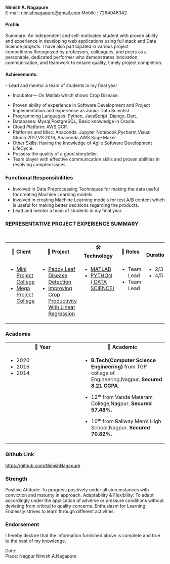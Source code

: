 <b> Nimish A. Nagapure </b>									
E-mail: nimishnagapure@gmail.com  	 	      	  	             Mobile : 7264046342  
#### Profile
 <p> Summary: An independent and self-motivated student with proven ability and experience in developing web applications using full stack and Data Science projects. I have also participated in various project competitions.Recognized by professors, colleagues, and peers as a personable, dedicated performer who demonstrates innovation, communication, and teamwork to ensure quality, timely project completion.
<h4> Achievements: </h4>
- Lead and mentor a team of students in my final year

- Incubator— On Matlab which shows Crop Disease.</p>
- Proven ability of experience in Software Development and Project Implementation and experience as Junior Data Scientist. 
- Programming Languages: Python, JavaScript ,Django, Dart.
- Databases: Mysql,PostgreSQL, Basic knowledge in Oracle.
- Cloud Platform: AWS,GCP.
- Platforms and Misc: Anaconda, Jupyter Notebook,Pycharm,Visual Studio 2017,VS 2016, Anaconda,AWS Sage Maker.
- Other Skills: Having the knowledge of Agile Software Development LifeCycle.
- Possess the quality of a good storyteller.
- Team player with effective communication skills and proven abilities in resolving complex issues.



<h3> Functional Responsibilities </h3>

- Involved in Data Preprocessing Techniques for making the data useful for creating Machine Learning models.
- Involved in creating Machine Learning models for test A/B content which is useful for making better decisions regarding the products.
- Lead and mentor a team of students in my final year.

<h3> REPRESENTATIVE PROJECT EXPERIENCE SUMMARY </h3>
<br>
<table>  
<tr>
<th><b>🤵 Client</b></th>
<th><b>💾 Project</b></th>
<th><b>🛠 Technology</b></th>
<th><b>🎫 Roles</b></th>
<th><b>📅 Duration(Months)</b></th>
</tr>
<tr>
<td valign="top" width="33%">

- [Mini Project College](https://github.com/NimishNagapure/Paddy-Leaf-Image-Detection)
- [Mega Project College](https://github.com/NimishNagapure/DataScience_Project_Improving_Crop_Productivity_Using-_Linear_Regression)

</td>
<td valign="top" width="34%">
	
- [Paddy Leaf Disease Detection ](https://github.com/NimishNagapure/Paddy-Leaf-Image-Detection)
- [Improving Crop Productivity With Linear Regression](https://github.com/NimishNagapure/DataScience_Project_Improving_Crop_Productivity_Using-_Linear_Regression)

</td>
<td valign="top" width="33%">

- [MATLAB](https://in.mathworks.com/products/matlab.html)
- [PYTHON ( DATA SCIENCE)](https://realpython.com/tutorials/data-science/)

</td>
<td valign="top" width="33%">
	
- Team Lead
- Team Lead

</td>
<td valign="top" width="33%">
	
- 2/3 M
- 4/5 M

</td>
</tr>
</table>

<h3>Academia</h3>

<table>  
<tr>
<th><b>📅 Year</b></th>
<th><b>🏫 Academic</b></th>
</tr>
<tr>

<td valign="top" width="33%">
	
- 2020
- 2016
- 2014

</td>
	
<td valign="top" width="33%">

- <b>B.Tech(Computer Science Engineering)</b> from TGP college of 
		Engineering,Nagpur.<b> Secured 8.21 CGPA.</b>

- 12ᵗʰ from Vande Mataram College,Nagpur.<b> Secured 57.48%.</b>

- 10ᵗʰ from Railway Men’s High School,Nagpur.<b> Secured 70.82%.</b>

</td>
</tr>
</table>

<h3>Github Link</h3>

https://github.com/NimishNagapure


<h3>Strength</h3>	

Positive Attitude: To progress positively under all circumstances with conviction and maturity in approach.
Adaptability & Flexibility: To adapt accordingly under the application of adverse or pressure conditions without deviating from critical to quality concerns.
Enthusiasm for Learning: Endlessly strives to learn through different activities.


<h3>Endorsement</h3>

I hereby declare that the information furnished above is complete and true to the best of my knowledge.

Date:				
Place: Nagpur								               Nimish.A.Nagapure
